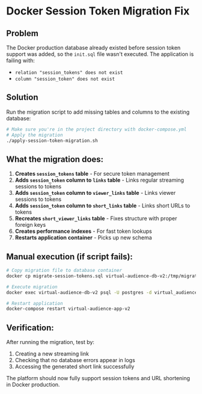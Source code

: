 # Docker Session Token Migration Fix

## Problem
The Docker production database already existed before session token support was added, so the `init.sql` file wasn't executed. The application is failing with:

- `relation "session_tokens" does not exist`
- `column "session_token" does not exist`

## Solution

Run the migration script to add missing tables and columns to the existing database:

```bash
# Make sure you're in the project directory with docker-compose.yml
# Apply the migration
./apply-session-token-migration.sh
```

## What the migration does:

1. **Creates `session_tokens` table** - For secure token management
2. **Adds `session_token` column to `links` table** - Links regular streaming sessions to tokens
3. **Adds `session_token` column to `viewer_links` table** - Links viewer sessions to tokens  
4. **Adds `session_token` column to `short_links` table** - Links short URLs to tokens
5. **Recreates `short_viewer_links` table** - Fixes structure with proper foreign keys
6. **Creates performance indexes** - For fast token lookups
7. **Restarts application container** - Picks up new schema

## Manual execution (if script fails):

```bash
# Copy migration file to database container
docker cp migrate-session-tokens.sql virtual-audience-db-v2:/tmp/migrate-session-tokens.sql

# Execute migration
docker exec virtual-audience-db-v2 psql -U postgres -d virtual_audience -f /tmp/migrate-session-tokens.sql

# Restart application
docker-compose restart virtual-audience-app-v2
```

## Verification:

After running the migration, test by:
1. Creating a new streaming link
2. Checking that no database errors appear in logs
3. Accessing the generated short link successfully

The platform should now fully support session tokens and URL shortening in Docker production.